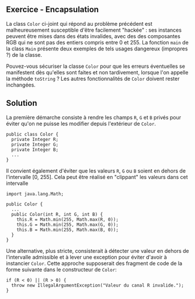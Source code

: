 
Exercice - Encapsulation
--------------------------------------------------------------------------------

La class `Color` ci-joint qui répond au problème précédent est malheureusement 
susceptible d'être facilement "hackée" : ses instances peuvent être mises 
dans des états invalides, avec des des composantes RGB qui ne sont pas des 
entiers compris entre 0 et 255. La fonction `main` de la class `Main` présente 
deux exemples de tels usages dangereux (impropres ?) de la classe.

Pouvez-vous sécuriser la classe `Color` pour que les erreurs éventuelles
se manifestent dès qu'elles sont faites et non tardivement,
lorsque l'on appelle la méthode `toString` ? 
Les autres fonctionnalités de `Color` doivent rester inchangées.

Solution
--------------------------------------------------------------------------------

La première démarche consiste à rendre les champs `R`, `G` et `B` privés
pour éviter qu'on ne puisse les modifier depuis l'extérieur de `Color`.

    public class Color {
      private Integer R;
      private Integer G;
      private Integer B;
      ...
    }

Il convient également d'éviter que les valeurs `R`, `G` ou `B` soient en
dehors de l'intervalle [0, 255]. Cela peut être réalisé en "clippant" 
les valeurs dans cet intervalle

    import java.lang.Math;

    public Color {
      ...
      public Color(int R, int G, int B) {
        this.R = Math.min(255, Math.max(R, 0));
        this.G = Math.min(255, Math.max(G, 0));
        this.B = Math.min(255, Math.max(B, 0));
      }
    }

Une alternative, plus stricte, consisterait à détecter une valeur en dehors 
de l'intervalle admissible et à lever une exception pour éviter d'avoir à
instancier `Color`. Cette approche supposerait des fragment de code 
de la forme suivante dans le constructeur de `Color`:

    if (R < 0) || (R > 0) {
      throw new IllegalArgumentException("Valeur du canal R invalide.");
    }
